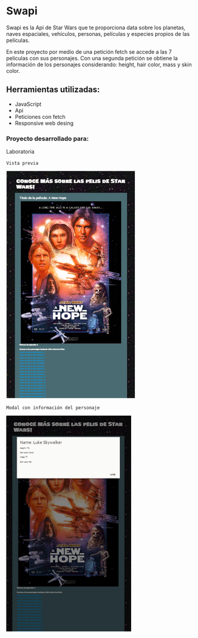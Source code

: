 # Swapi

Swapi es la Api de Star Wars que te proporciona data sobre los planetas, naves espaciales, vehículos, personas, películas y especies propios de las películas.

En este proyecto por medio de una petición fetch se accede a las 7 peliculas con sus personajes. Con una segunda petición se obtiene la información  de los personajes considerando: height, hair color, mass y skin color.

## Herramientas utilizadas:

- JavaScript
- Api
- Peticiones con fetch
- Responsive web desing

### Proyecto desarrollado para: 

Laboratoria

```
Vista previa
```
![vista](./assets/vista-previa.PNG)


```
Modal con información del personaje
```
![info](./assets/info.PNG)

